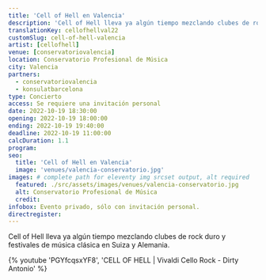 ```yaml
---
title: 'Cell of Hell en Valencia'
description: 'Cell of Hell lleva ya algún tiempo mezclando clubes de rock duro y festivales de música clásica en Suiza y Alemania. Ahora les damos la bienvenida a Valencia.'
translationKey: cellofhellval22
customSlug: cell-of-hell-valencia
artist: [cellofhell]
venue: [conservatoriovalencia]
location: Conservatorio Profesional de Música
city: Valencia
partners:
  - conservatoriovalencia
  - konsulatbarcelona
type: Concierto
access: Se requiere una invitación personal
date: 2022-10-19 18:30:00
opening: 2022-10-19 18:00:00
ending: 2022-10-19 19:40:00
deadline: 2022-10-19 11:00:00
calcDuration: 1.1
program:
seo:
  title: 'Cell of Hell en Valencia'
  image: 'venues/valencia-conservatorio.jpg'
images: # complete path for eleventy img srcset output, alt required
  featured: ./src/assets/images/venues/valencia-conservatorio.jpg
  alt: Conservatorio Profesional de Música
  credit:
infobox: Evento privado, sólo con invitación personal.
directregister:
---
```


Cell of Hell lleva ya algún tiempo mezclando clubes de rock duro y festivales de música clásica en Suiza y Alemania.

{% youtube 'PGYfcqsxYF8', 'CELL OF HELL | Vivaldi Cello Rock - Dirty Antonio' %}
